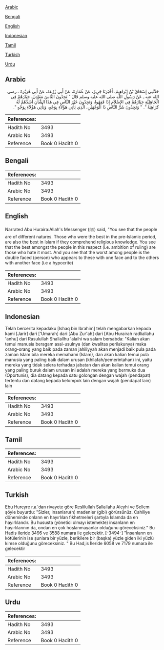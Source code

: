 [Arabic](#arabic)

[Bengali](#bengali)

[English](#english)

[Indonesian](#indonesian)

[Tamil](#tamil)

[Turkish](#turkish)

[Urdu](#urdu)

## Arabic


<div dir="rtl" lang="ar" style={{fontSize:'larger',backgroundColor:'#f8f9fa',padding:20}}>
حَدَّثَنِي إِسْحَاقُ بْنُ إِبْرَاهِيمَ، أَخْبَرَنَا جَرِيرٌ، عَنْ عُمَارَةَ، عَنْ أَبِي زُرْعَةَ، عَنْ أَبِي هُرَيْرَةَ ـ رضى الله عنه ـ عَنْ رَسُولِ اللَّهِ صلى الله عليه وسلم قَالَ ‏"‏ تَجِدُونَ النَّاسَ مَعَادِنَ، خِيَارُهُمْ فِي الْجَاهِلِيَّةِ خِيَارُهُمْ فِي الإِسْلاَمِ إِذَا فَقِهُوا، وَتَجِدُونَ خَيْرَ النَّاسِ فِي هَذَا الشَّأْنِ أَشَدَّهُمْ لَهُ كَرَاهِيَةً ‏"‏‏.‏ ‏"‏ وَتَجِدُونَ شَرَّ النَّاسِ ذَا الْوَجْهَيْنِ، الَّذِي يَأْتِي هَؤُلاَءِ بِوَجْهٍ، وَيَأْتِي هَؤُلاَءِ بِوَجْهٍ ‏"‏‏.‏
</div>
<div style={{backgroundColor:'#f8f9fa',padding:20, marginBottom: 10}}><table> <thead> <tr> <th>References:</th> <th></th> </tr> </thead> <tbody><tr><td>Hadith No</td><td>3493</td></tr><tr><td>Arabic No</td><td>3493</td></tr><tr><td>Reference</td><td>Book 0 Hadith 0</td></tr></tbody></table></div>

## Bengali


<div dir="ltr" lang="bn" style={{fontSize:'larger',backgroundColor:'#f8f9fa',padding:20}}>

</div>
<div style={{backgroundColor:'#f8f9fa',padding:20, marginBottom: 10}}><table> <thead> <tr> <th>References:</th> <th></th> </tr> </thead> <tbody><tr><td>Hadith No</td><td>3493</td></tr><tr><td>Arabic No</td><td>3493</td></tr><tr><td>Reference</td><td>Book 0 Hadith 0</td></tr></tbody></table></div>

## English


<div dir="ltr" lang="en" style={{fontSize:'larger',backgroundColor:'#f8f9fa',padding:20}}>
Narrated Abu Huraira:Allah's Messenger (ﷺ) said, "You see that the people are of different natures. Those who were the best in the pre-lslamic period, are also the best in Islam if they comprehend religious knowledge. You see that the best amongst the people in this respect (i.e. ambition of ruling) are those who hate it most. And you see that the worst among people is the double faced (person) who appears to these with one face and to the others with another face (i.e a hypocrite)
</div>
<div style={{backgroundColor:'#f8f9fa',padding:20, marginBottom: 10}}><table> <thead> <tr> <th>References:</th> <th></th> </tr> </thead> <tbody><tr><td>Hadith No</td><td>3493</td></tr><tr><td>Arabic No</td><td>3493</td></tr><tr><td>Reference</td><td>Book 0 Hadith 0</td></tr></tbody></table></div>

## Indonesian


<div dir="ltr" lang="id" style={{fontSize:'larger',backgroundColor:'#f8f9fa',padding:20}}>
Telah bercerita kepadaku [Ishaq bin Ibrahim] telah mengabarkan kepada kami [Jarir] dari ['Umarah] dari [Abu Zur'ah] dari [Abu Hurairah radliallahu 'anhu] dari Rasulullah Shallallhu 'alaihi wa salam bersabda: "Kalian akan temui manusia beragam asal-usulnya (dan kwalitas perilakunya) maka orang-orang yang baik pada zaman jahiliyyah akan menjadi baik pula pada zaman Islam bila mereka memahami (Islam), dan akan kalian temui pula manusia yang paling baik dalam urusan (khilafah/pemerintahan) ini, yaitu mereka yang tidak selera terhadap jabatan dan akan kalian temui orang yang paling buruk dalam urusan ini adalah mereka yang bermuka dua (Oportunis), dia datang kepada satu golongan dengan wajah (pendapat) tertentu dan datang kepada kelompok lain dengan wajah (pendapat lain) lain
</div>
<div style={{backgroundColor:'#f8f9fa',padding:20, marginBottom: 10}}><table> <thead> <tr> <th>References:</th> <th></th> </tr> </thead> <tbody><tr><td>Hadith No</td><td>3493</td></tr><tr><td>Arabic No</td><td>3493</td></tr><tr><td>Reference</td><td>Book 0 Hadith 0</td></tr></tbody></table></div>

## Tamil


<div dir="ltr" lang="ta" style={{fontSize:'larger',backgroundColor:'#f8f9fa',padding:20}}>

</div>
<div style={{backgroundColor:'#f8f9fa',padding:20, marginBottom: 10}}><table> <thead> <tr> <th>References:</th> <th></th> </tr> </thead> <tbody><tr><td>Hadith No</td><td>3493</td></tr><tr><td>Arabic No</td><td>3493</td></tr><tr><td>Reference</td><td>Book 0 Hadith 0</td></tr></tbody></table></div>

## Turkish


<div dir="ltr" lang="tr" style={{fontSize:'larger',backgroundColor:'#f8f9fa',padding:20}}>
Ebu Hureyre r.a.'dan rivayete göre Reslilullah Sallallahu Aleyhi ve Sellem şöyle buyurdu: "Sizler, insanlaru(n) madenler (gibi) görürsünüz. Cahiliye döneminde onlann en hayırlılan fıkhetmeleri şartıyla İslamda da en hayırlılandır. Bu hususta (yönetici olmayı istemekte) insanlann en hayırlılarının da, ondan en çok hoşlanmayanlar olduğunu göreceksiniz." Bu Hadis ileride 3496 ve 3588 numara ile gelecektir. [-3494-] "İnsanların en kötülerinin ise şunlara bir yüzle, berikilere bir (başka) yüzle giden iki yüzlü kimse olduğunu göreceksiniz. " Bu Had,is İleride 6058 ve 7179 numara ile gelecektir
</div>
<div style={{backgroundColor:'#f8f9fa',padding:20, marginBottom: 10}}><table> <thead> <tr> <th>References:</th> <th></th> </tr> </thead> <tbody><tr><td>Hadith No</td><td>3493</td></tr><tr><td>Arabic No</td><td>3493</td></tr><tr><td>Reference</td><td>Book 0 Hadith 0</td></tr></tbody></table></div>

## Urdu


<div dir="rtl" lang="ur" style={{fontSize:'larger',backgroundColor:'#f8f9fa',padding:20}}>

</div>
<div style={{backgroundColor:'#f8f9fa',padding:20, marginBottom: 10}}><table> <thead> <tr> <th>References:</th> <th></th> </tr> </thead> <tbody><tr><td>Hadith No</td><td>3493</td></tr><tr><td>Arabic No</td><td>3493</td></tr><tr><td>Reference</td><td>Book 0 Hadith 0</td></tr></tbody></table></div>